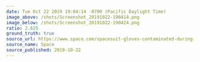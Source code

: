 ```yaml
---
date: Tue Oct 22 2019 19:04:14 -0700 (Pacific Daylight Time)
image_above: /shots/Screenshot_20191022-190414.png
image_below: /shots/Screenshot_20191022-190424.png
ratio: 2.625
ground_truth: true
source_url: https://www.space.com/spacesuit-gloves-contaminated-during-spacewalk-christina-koch.html
source_name: Space
source_published: 2019-10-22
---
```

